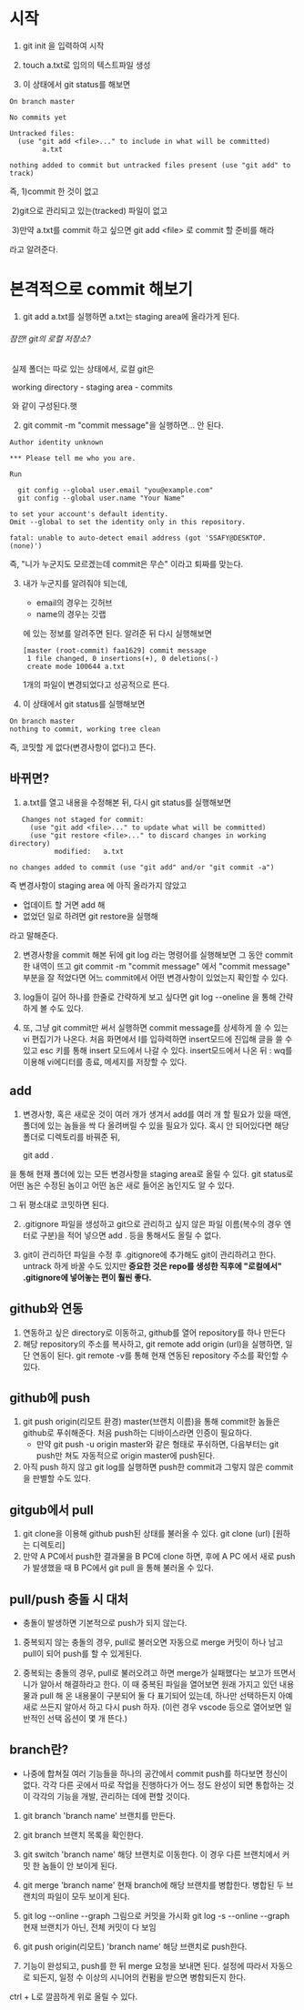 # 시작

1. git init 을 입력하여  시작

2. touch a.txt로 임의의 텍스트파일 생성

3. 이 상태에서 git status를 해보면

```
On branch master

No commits yet

Untracked files:
  (use "git add <file>..." to include in what will be committed)
        a.txt

nothing added to commit but untracked files present (use "git add" to track)
```



즉, 1)commit 한 것이 없고 

​    2)git으로 관리되고 있는(tracked) 파일이 없고

​    3)만약 a.txt를 commit 하고 싶으면 git add \<file> 로 commit 할 준비를 해라

라고 알려준다.



# 본격적으로  commit 해보기

1.  git add a.txt를 실행하면 a.txt는 staging area에 올라가게 된다.



###### 잠깐! git의 로컬 저장소?

​	실제 폴더는 따로 있는 상태에서, 로컬 git은

​	working directory - staging area - commits

​	와 같이 구성된다.햇



2. git commit -m "commit message"을 실행하면... 안 된다.
```
Author identity unknown

*** Please tell me who you are.

Run

  git config --global user.email "you@example.com"
  git config --global user.name "Your Name"

to set your account's default identity.
Omit --global to set the identity only in this repository.

fatal: unable to auto-detect email address (got 'SSAFY@DESKTOP.(none)')
```

즉, "니가 누군지도 모르겠는데 commit은 무슨" 이라고 퇴짜를 맞는다.



3. 내가 누군지를 알려줘야 되는데,

   - email의 경우는 깃허브
   - name의 경우는 깃랩

   에 있는 정보를 알려주면 된다. 알려준 뒤 다시 실행해보면

   
   ```
   [master (root-commit) faa1629] commit message
    1 file changed, 0 insertions(+), 0 deletions(-)
    create mode 100644 a.txt
   ```
    

   1개의 파일이 변경되었다고 성공적으로 뜬다.

   

4.  이 상태에서  git status를 실행해보면
   ```
   On branch master
   nothing to commit, working tree clean
   ```
   즉, 코밋할 게 없다(변경사항이 없다)고 뜬다.



## 바뀌면?

1. a.txt를 열고 내용을 수정해본 뒤, 다시 git status를 실행해보면
```
   Changes not staged for commit:
     (use "git add <file>..." to update what will be committed)
     (use "git restore <file>..." to discard changes in working directory)
           modified:   a.txt

no changes added to commit (use "git add" and/or "git commit -a")
```


즉 변경사항이 staging area 에 아직 올라가지 않았고

- 업데이트 할 거면 add 해
- 없었던 일로 하려면 git restore을 실행해

라고 말해준다.



2. 변경사항을 commit 해본 뒤에 git log 라는 명령어를 실행해보면 그 동안 commit 한 내역이 뜨고 git commit -m "commit message" 에서 "commit message" 부분을 잘 적었다면 어느 commit에서 어떤 변경사항이 있었는지 확인할 수 있다.

   

3. log들이 길어 하나를 한줄로 간략하게 보고 싶다면 git log --oneline 을 통해 간략하게 볼 수도 있다. 

   

4. 또, 그냥 git commit만 써서 실행하면 commit message를 상세하게 쓸 수 있는 vi 편집기가 나온다. 처음 화면에서 I를 입햐력하면 insert모드에 진입해 글을 쓸 수 있고 esc 키를 통해 insert 모드에서 나갈 수 있다.  insert모드에서 나온 뒤 : wq를 이용해  vi에디터를 종료, 메세지를 저장할 수 있다.



## add

1.  변경사항, 혹은 새로운 것이 여러 개가 생겨서 add를 여러 개 할 필요가 있을 때엔, 폴더에 있는 놈들을 싹 다 올려버릴 수 있을 필요가 있다. 혹시 안 되어있다면 해당 폴더로 디렉토리를 바꿔준 뒤,

    git add .

   을 통해 현재 폴더에 있는 모든 변경사항을 staging area로 올릴 수 있다. git status로 어떤 놈은 수정된 놈이고 어떤 놈은 새로 들어온 놈인지도 알 수 있다.

   그 뒤  평소대로  코밋하면 된다.

2. .gitignore 파일을 생성하고 git으로 관리하고 싶지 않은 파일 이름(복수의 경우 엔터로 구분)을 적어 넣으면 add . 등을 통해서도 올릴 수 없다.

3. git이 관리하던 파일을 수정 후 .gitignore에 추가해도 git이 관리하려고 한다. untrack 하게 바꿀 수도 있지만 **중요한 것은 repo를 생성한 직후에 "로컬에서" .gitignore에 넣어놓는 편이 훨씬 좋다.**



## github와 연동

1. 연동하고 싶은 directory로 이동하고, github를 열어 repository를 하나 만든다
2. 해당 repository의 주소를 복사하고, git remote add origin \(url)을 실행하면, 일단 연동이 된다. git remote -v를 통해 현재 연동된 repository 주소를 확인할 수 있다.



##  github에 push

1. git push origin(리모트 환경) master(브랜치 이름)을 통해  commit한 놈들은 github로 푸쉬해준다. 처음 push하는 디바이스라면 인증이 필요하다.
   - 만약 git push -u origin master와 같은 형태로 푸쉬하면, 다음부터는 git push만 쳐도 자동적으로 origin master에 push된다.
2.  아직 push 하지 않고 git log를 실행하면 push한 commit과 그렇지 않은  commit을 판별할 수도 있다.



## gitgub에서 pull

1. git clone을 이용해 github push된 상태를 불러올 수 있다. git clone (url) [원하는 디렉토리]
2. 만약 A PC에서 push한 결과물을 B PC에 clone 하면, 후에 A PC 에서 새로 push가 발생했을 때 B PC에서 git pull 을 통해 불러올 수 있다. 

## pull/push 충돌 시 대처
- 충돌이 발생하면 기본적으로 push가 되지 않는다.

1. 중복되지 않는 충돌의 경우, pull로 불러오면 자동으로 merge 커밋이 하나 남고 pull이 되어 push를 할 수 있게된다.

2. 중복되는 충돌의 경우, pull로 불러오려고 하면 merge가 실패했다는 보고가 뜨면서 니가 알아서 해결하라고 한다. 이 때 중복된 파일을 열어보면 원래 가지고 있던 내용물과 pull 해 온 내용물이 구분되어 둘 다 표기되어 있는데, 하나만 선택하든지 아예 새로 쓰든지 알아서 하고 다시 push 하자. (이런 경우 vscode 등으로 열어보면 일반적인 선택 옵션이 몇 개 뜬다.)



## branch란?

- 나중에 합쳐질 여러 기능들을 하나의 공간에서 commit push를 하다보면 정신이 없다. 각각 다른 곳에서 따로 작업을 진행하다가 어느 정도 완성이 되면 통합하는 것이 각각의 기능을 개발, 관리하는 데에 편할 것이다.


1. git branch 'branch name'
   브랜치를 만든다.

2. git branch
   브랜치 목록을 확인한다.

3. git switch 'branch name'
   해당 브랜치로 이동한다. 이 경우 다른 브랜치에서 커밋 한 놈들이 안 보이게 된다.

4. git merge 'branch name'
   현재 branch에 해당 브랜치를 병합한다. 병합된 두 브랜치의 파일이 모두 보이게 된다.

5. git log --online --graph
   그림으로 커밋을 가시화
   git log -s --online --graph
   현재 브랜치가 아닌, 전체 커밋이 다 보임

6. git push origin(리모트) 'branch name'
   해당 브랜치로 push한다.

7. 기능이 완성되고, push를 한 뒤 merge 요청을 보내면 된다. 설정에 따라서 자동으로 되든지, 일정 수 이상의 시니어의 컨펌을 받으면 병함되든지 한다.






ctrl + L로 깔끔하게 위로 올릴 수 있다.
